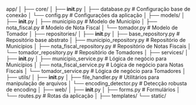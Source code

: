 app/
│
├── core/
│   ├── __init__.py
│   ├── database.py           # Configuração base de conexão
│   └── config.py             # Configurações da aplicação
│
├── models/
│   ├── __init__.py
│   ├── municipio.py          # Modelo de Município
│   ├── nota_fiscal.py        # Modelo de Nota Fiscal
│   └── tomador.py            # Modelo de Tomador
│
├── repositories/
│   ├── __init__.py
│   ├── base_repository.py    # Repositório base abstrato
│   ├── municipio_repository.py   # Repositório de Municípios
│   ├── nota_fiscal_repository.py # Repositório de Notas Fiscais
│   └── tomador_repository.py     # Repositório de Tomadores
│
├── services/
│   ├── __init__.py
│   ├── municipio_service.py      # Lógica de negócio para Municípios
│   ├── nota_fiscal_service.py    # Lógica de negócio para Notas Fiscais
│   └── tomador_service.py        # Lógica de negócio para Tomadores
│
├── utils/
│   ├── __init__.py
│   ├── file_handler.py       # Utilitários para manipulação de arquivos
│   └── encoding_detector.py  # Detecção robusta de encoding
│
├── web/
│   ├── __init__.py
│   ├── forms.py              # Formulários
│   └── routes.py             # Rotas da aplicação
│
├── templates/
└── static/
